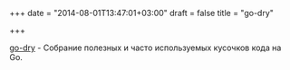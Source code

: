 +++
date = "2014-08-01T13:47:01+03:00"
draft = false
title = "go-dry"

+++

<p><a href="https://github.com/ungerik/go-dry">go-dry</a>&nbsp;- Собрание полезных и часто используемых кусочков кода на Go.</p>

